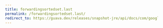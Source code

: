 ```yaml
---
title: forwardingsortedset.last
permalink: /forwardingsortedset.last/
redirect_to: https://guava.dev/releases/snapshot-jre/api/docs/com/google/common/collect/ForwardingSortedSet.html#last--
---
```

